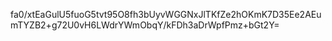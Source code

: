 fa0/xtEaGulU5fuoG5tvt95O8fh3bUyvWGGNxJlTKfZe2hOKmK7D35Ee2AEumTYZB2+g72U0vH6LWdrYWmObqY/kFDh3aDrWpfPmz+bGt2Y=